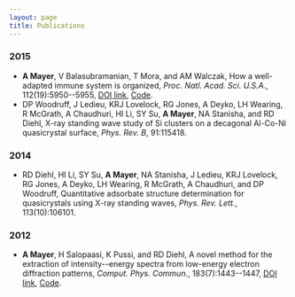 ```yaml
---
layout: page
title: Publications
---
```


### 2015

*    **A Mayer**, V Balasubramanian, T Mora, and AM Walczak, How a well-adapted immune system is organized, *Proc. Natl. Acad. Sci. U.S.A.*, 112(19):5950--5955, [DOI link](http://dx.doi.org/10.1073/pnas.1421827112), [Code](https://github.com/andim/optimmune).
*    DP Woodruff, J Ledieu, KRJ Lovelock, RG Jones, A Deyko, LH Wearing, R McGrath, A Chaudhuri, HI Li, SY Su, **A Mayer**, NA Stanisha, and RD Diehl, X-ray standing wave study of Si clusters on a decagonal Al-Co-Ni quasicrystal surface, *Phys. Rev. B*, 91:115418.

### 2014

*    RD Diehl, HI Li, SY Su, **A Mayer**, NA Stanisha, J Ledieu, KRJ Lovelock, RG Jones, A Deyko, LH Wearing, R McGrath, A Chaudhuri, and DP Woodruff, Quantitative adsorbate structure determination for quasicrystals using X-ray standing waves, *Phys. Rev. Lett.*, 113(10):106101.

### 2012

*    **A Mayer**, H Salopaasi, K Pussi, and RD Diehl, A novel method for the extraction of intensity--energy spectra from low-energy electron diffraction patterns, *Comput. Phys. Commun.*, 183(7):1443--1447, [DOI link](http://dx.doi.org/10.1016/j.cpc.2012.02.019), [Code](https://github.com/andim/easyleed).

